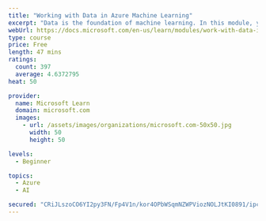 ```yaml
---
title: "Working with Data in Azure Machine Learning"
excerpt: "Data is the foundation of machine learning. In this module, you will learn how to work with datastores and datasets in Azure Machine Learning, enabling you to build scalable, cloud-based model training solutions."
webUrl: https://docs.microsoft.com/en-us/learn/modules/work-with-data-in-aml/
type: course
price: Free
length: 47 mins
ratings:
  count: 397
  average: 4.6372795
heat: 50

provider:
  name: Microsoft Learn
  domain: microsoft.com
  images:
    - url: /assets/images/organizations/microsoft.com-50x50.jpg
      width: 50
      height: 50

levels:
  - Beginner

topics:
  - Azure
  - AI

secured: "CRiJLszoCO6YI2py3FN/Fp4V1n/kor4OPbWSqmNZWPViozNOLJtKI0891/ipcilwuFGszllBQdbRoNVzMb71OkxiJJC6Zt7ayEEcJUI/3O/+JWdY3HsjcyIxtNV0rk/ti8sxlQmiWG2kV0Rm6QwZRTNK+VK4VMx6XNtZ1QI8JtiTX8y969+F7qkrSGBwLcoy+BJ7q6lNc7RC8M2ND+ChPYJGEyAkv8m7zA0Ast2arTb/lCRWPWTHvZ5SparVsXu5hb/OWI+5nqEkeI+6/183hvGkmP5PlZMSXNYqawBfU9t+CD5wtrfjQV1Vlc8JUdRRiY+T1sIXVPCj6y/CPy1GK0ZJgBwuibFyt+2yBBBgZt/aJOFS68mM+sMT7t5Q/kILCHRNd37k2s1cZAVvXsKVPw==;U7faWWMM+/G07JdLUFORnw=="
---
```


